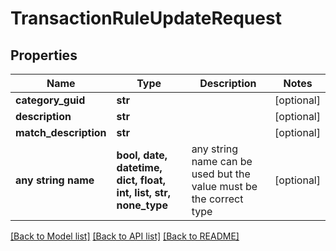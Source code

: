 # TransactionRuleUpdateRequest


## Properties
Name | Type | Description | Notes
------------ | ------------- | ------------- | -------------
**category_guid** | **str** |  | [optional] 
**description** | **str** |  | [optional] 
**match_description** | **str** |  | [optional] 
**any string name** | **bool, date, datetime, dict, float, int, list, str, none_type** | any string name can be used but the value must be the correct type | [optional]

[[Back to Model list]](../README.md#documentation-for-models) [[Back to API list]](../README.md#documentation-for-api-endpoints) [[Back to README]](../README.md)


